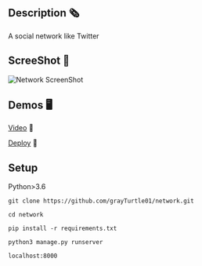 ## Description 🗞️
A social network like Twitter

## ScreeShot 📸
![Network ScreenShot](https://res.cloudinary.com/dqxtoises/image/upload/v1637938469/network_fnf3at.png)

## Demos 🖥️
[Video](https://youtu.be/N0WRVODsS3Q) 🎥

[Deploy](https://micro-tuitter.herokuapp.com) 🚀

## Setup
Python>3.6

`git clone https://github.com/grayTurtle01/network.git`

`cd network`

`pip install -r requirements.txt`

`python3 manage.py runserver`

`localhost:8000`
